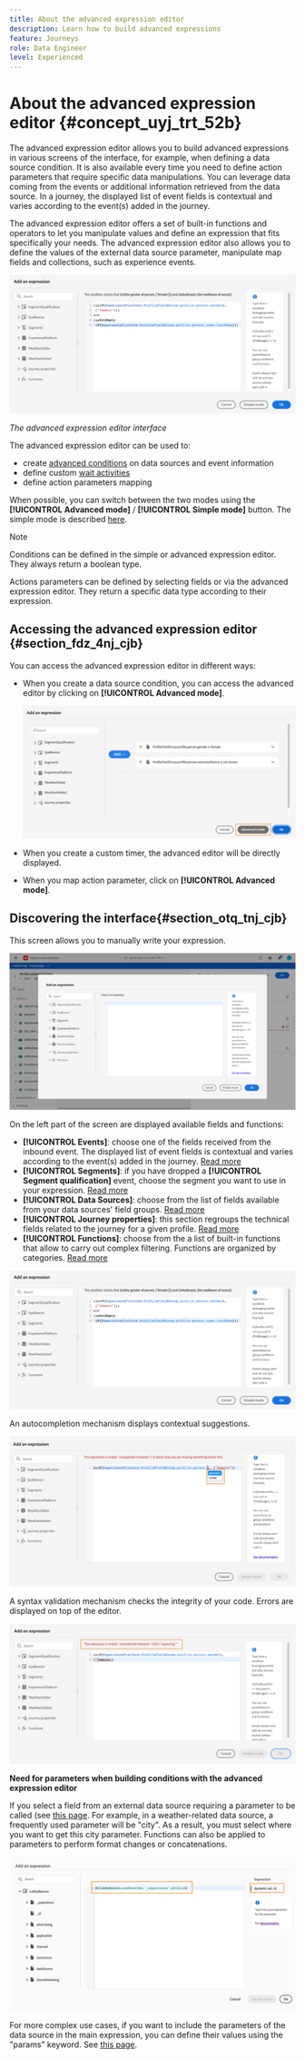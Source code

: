 ```yaml
---
title: About the advanced expression editor
description: Learn how to build advanced expressions
feature: Journeys
role: Data Engineer
level: Experienced
---
```

# About the advanced expression editor {#concept_uyj_trt_52b}

The advanced expression editor allows you to build advanced expressions in various screens of the interface, for example, when defining a data source condition.
It is also available every time you need to define action parameters that require specific data manipulations. You can leverage data coming from the events or additional information retrieved from the data source. In a journey, the displayed list of event fields is contextual and varies according to the event(s) added in the journey.

The advanced expression editor offers a set of built-in functions and operators to let you manipulate values and define an expression that fits specifically your needs. The advanced expression editor also allows you to define the values of the external data source parameter, manipulate map fields and collections, such as experience events.

 ![](../../assets/journey65.png)

_The advanced expression editor interface_

The advanced expression editor can be used to:

* create [advanced conditions](../condition-activity.md#about_condition) on data sources and event information
* define custom [wait activities](../wait-activity.md#custom)
* define action parameters mapping

When possible, you can switch between the two modes using the **[!UICONTROL Advanced mode]** / **[!UICONTROL Simple mode]** button. The simple mode is described [here](../condition-activity.md#about_condition).

>[!NOTE]
>
>Conditions can be defined in the simple or advanced expression editor. They always return a boolean type.  
>
>Actions parameters can be defined by selecting fields or via the advanced expression editor. They return a specific data type according to their expression.  

## Accessing the advanced expression editor {#section_fdz_4nj_cjb}

You can access the advanced expression editor in different ways:

* When you create a data source condition, you can access the advanced editor by clicking on **[!UICONTROL Advanced mode]**.

    ![](../../assets/journeyuc2_33.png)

* When you create a custom timer, the advanced editor will be directly displayed.
* When you map action parameter, click on **[!UICONTROL Advanced mode]**.

## Discovering the interface{#section_otq_tnj_cjb}

This screen allows you to manually write your expression.

![](../../assets/journey70.png)

On the left part of the screen are displayed available fields and functions:

* **[!UICONTROL Events]**: choose one of the fields received from the inbound event. The displayed list of event fields is contextual and varies according to the event(s) added in the journey. [Read more](../../event/about-events.md)
* **[!UICONTROL Segments]**: if you have dropped a **[!UICONTROL Segment qualification]** event, choose the segment you want to use in your expression. [Read more](../condition-activity.md#using-a-segment)
* **[!UICONTROL Data Sources]**: choose from the list of fields available from your data sources' field groups. [Read more](../../datasource/about-data-sources.md)
* **[!UICONTROL Journey properties]**: this section regroups the technical fields related to the journey for a given profile. [Read more](journey-properties.md)
* **[!UICONTROL Functions]**: choose from the a list of built-in functions that allow to carry out complex filtering. Functions are organized by categories. [Read more](functions.md)

![](../../assets/journey65.png)

An autocompletion mechanism displays contextual suggestions.

![](../../assets/journey68.png)

A syntax validation mechanism checks the integrity of your code. Errors are displayed on top of the editor.

![](../../assets/journey69.png)

**Need for parameters when building conditions with the advanced expression editor**

If you select a field from an external data source requiring a parameter to be called (see [this page](../../datasource/external-data-sources.md). For example, in a weather-related data source, a frequently used parameter will be "city". As a result, you must select where you want to get this city parameter. Functions can also be applied to parameters to perform format changes or concatenations.

![](../../assets/journeyuc2_19.png)

For more complex use cases, if you want to include the parameters of the data source in the main expression, you can define their values using the "params" keyword. See [this page](../expression/field-references.md).
